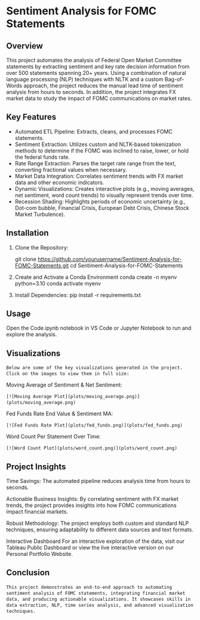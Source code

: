 # Sentiment Analysis for FOMC Statements

## Overview

This project automates the analysis of Federal Open Market Committee statements by extracting sentiment and key rate decision information from over 500 statements spanning 20+ years. Using a combination of natural language processing (NLP) techniques with NLTK and a custom Bag-of-Words approach, the project reduces the manual lead time of sentiment analysis from hours to seconds. In addition, the project integrates FX market data to study the impact of FOMC communications on market rates.

## Key Features

- Automated ETL Pipeline: Extracts, cleans, and processes FOMC statements.
- Sentiment Extraction: Utilizes custom and NLTK-based tokenization methods to determine if the FOMC was inclined to raise, lower, or hold the federal funds rate.
- Rate Range Extraction: Parses the target rate range from the text, converting fractional values when necessary.
- Market Data Integration: Correlates sentiment trends with FX market data and other economic indicators.
- Dynamic Visualizations: Creates interactive plots (e.g., moving averages, net sentiment, word count trends) to visually represent trends over time.
- Recession Shading: Highlights periods of economic uncertainty (e.g., Dot-com bubble, Financial Crisis, European Debt Crisis, Chinese Stock Market Turbulence).

## Installation

1. Clone the Repository:

   git clone https://github.com/yourusername/Sentiment-Analysis-for-FOMC-Statements.git
   cd Sentiment-Analysis-for-FOMC-Statements

2. Create and Activate a Conda Environment
   conda create -n myenv python=3.10
   conda activate myenv

3. Install Dependencies:
   pip install -r requirements.txt


## Usage

Open the Code.ipynb notebook in VS Code or Jupyter Notebook to run and explore the analysis.

## Visualizations

    Below are some of the key visualizations generated in the project. Click on the images to view them in full size:

  Moving Average of Sentiment & Net Sentiment:

    [![Moving Average Plot](plots/moving_average.png)](plots/moving_average.png)

  Fed Funds Rate End Value & Sentiment MA:

    [![Fed Funds Rate Plot](plots/fed_funds.png)](plots/fed_funds.png)

  Word Count Per Statement Over Time:

    [![Word Count Plot](plots/word_count.png)](plots/word_count.png)

## Project Insights
  Time Savings:
    The automated pipeline reduces analysis time from hours to seconds.

  Actionable Business Insights:
    By correlating sentiment with FX market trends, the project provides insights into how FOMC communications impact financial markets.

  Robust Methodology:
    The project employs both custom and standard NLP techniques, ensuring adaptability to different data sources and text formats.

  Interactive Dashboard
    For an interactive exploration of the data, visit our Tableau Public Dashboard or view the live interactive version on our Personal Portfolio Website.

## Conclusion
    This project demonstrates an end-to-end approach to automating sentiment analysis of FOMC statements, integrating financial market data, and producing actionable visualizations. It showcases skills in data extraction, NLP, time series analysis, and advanced visualization techniques.


